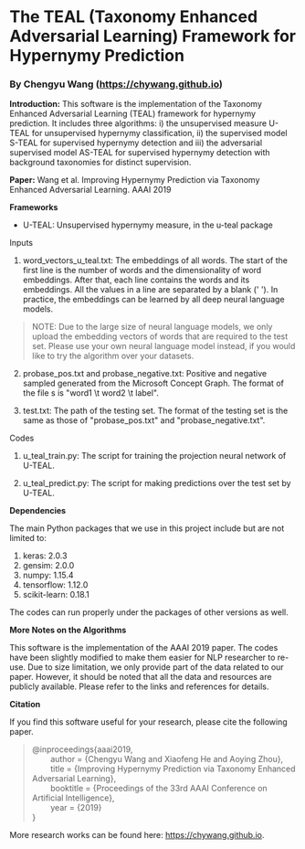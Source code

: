# The TEAL (Taxonomy Enhanced Adversarial Learning) Framework for Hypernymy Prediction 

### By Chengyu Wang (https://chywang.github.io)

**Introduction:** This software is the implementation of the Taxonomy Enhanced Adversarial Learning (TEAL) framework for hypernymy prediction. It includes three algorithms: i) the unsupervised measure U-TEAL for unsupervised hypernymy classification, ii) the supervised model S-TEAL for supervised hypernymy detection and iii) the adversarial supervised model AS-TEAL for supervised hypernymy detection with background taxonomies for distinct supervision.

**Paper:** Wang et al. Improving Hypernymy Prediction via Taxonomy Enhanced Adversarial Learning. AAAI 2019


**Frameworks**

+ U-TEAL: Unsupervised hypernymy measure, in the u-teal package

Inputs

1. word_vectors_u_teal.txt: The embeddings of all words. The start of the first line is the number of words and the dimensionality of word embeddings. After that, each line contains the words and its embeddings. All the values in a line are separated by a blank (' '). In practice, the embeddings can be learned by all deep neural language models.

> NOTE: Due to the large size of neural language models, we only upload the embedding vectors of words that are required to the test set. Please use your own neural language model instead, if you would like to try the algorithm over your datasets.

2. probase_pos.txt and probase_negative.txt: Positive and negative sampled generated from the Microsoft Concept Graph. The format of the file s is "word1 \t word2 \t label".

3. test.txt: The path of the testing set. The format of the testing set is the same as those of "probase_pos.txt" and "probase_negative.txt".

Codes

1. u_teal_train.py: The script for training the projection neural network of U-TEAL.

2. u_teal_predict.py: The script for making predictions over the test set by U-TEAL.

**Dependencies**

The main Python packages that we use in this project include but are not limited to:

1. keras: 2.0.3
2. gensim: 2.0.0
3. numpy: 1.15.4
4. tensorflow: 1.12.0
5. scikit-learn: 0.18.1

The codes can run properly under the packages of other versions as well.

**More Notes on the Algorithms**

This software is the implementation of the AAAI 2019 paper. The codes have been slightly modified to make them easier for NLP researcher to re-use. Due to size limitation, we only provide part of the data related to our paper. However, it should be noted that all the data and resources are publicly available. Please refer to the links and references for details.


**Citation**

If you find this software useful for your research, please cite the following paper.

> @inproceedings{aaai2019,<br/>
&emsp;&emsp; author = {Chengyu Wang and Xiaofeng He and Aoying Zhou},<br/>
&emsp;&emsp; title = {Improving Hypernymy Prediction via Taxonomy Enhanced Adversarial Learning},<br/>
&emsp;&emsp; booktitle = {Proceedings of the 33rd AAAI Conference on Artificial Intelligence},<br/>
&emsp;&emsp; year = {2019}<br/>
}

More research works can be found here: https://chywang.github.io.



